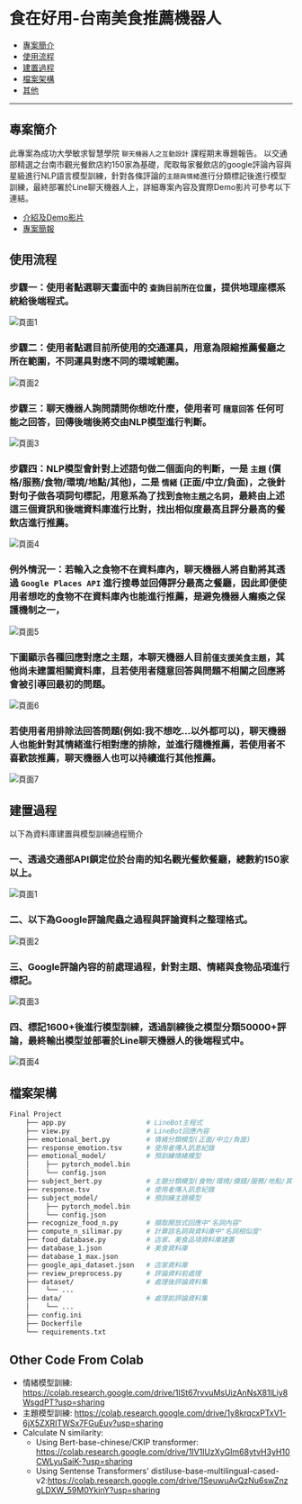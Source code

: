 # 食在好用-台南美食推薦機器人
- [專案簡介](#專案簡介)
- [使用流程](#使用流程)
- [建置過程](#建置過程)
- [檔案架構](#檔案架構)
- [其他](#其他)

----
## 專案簡介
此專案為成功大學敏求智慧學院 `聊天機器人之互動設計` 課程期末專題報告。
以交通部精選之台南市觀光餐飲店約150家為基礎，爬取每家餐飲店的google評論內容與星級進行NLP語言模型訓練，針對各條評論的`主題與情緒`進行分類標記後進行模型訓練，最終部署於Line聊天機器人上，詳細專案內容及實際Demo影片可參考以下連結。

- [介紹及Demo影片](https://youtu.be/XwzXm0-V7Q8)
- [專案簡報](https://ncku365-my.sharepoint.com/:p:/g/personal/f24076182_ncku_edu_tw/EQv2qIagAthNobIF0u2i92gBUtteD9s-hAx_nXZW9sMnVw?e=xZEcmt)

## 使用流程
### 步驟一：使用者點選聊天畫面中的 `查詢目前所在位置`，提供地理座標系統給後端程式。
![頁面1](/images/Slide4.JPG)
### 步驟二：使用者點選目前所使用的交通運具，用意為限縮推薦餐廳之所在範圍，不同運具對應不同的環域範圍。
![頁面2](/images/Slide5.JPG)
### 步驟三：聊天機器人詢問請問你想吃什麼，使用者可 `隨意回答` 任何可能之回答，回傳後端後將交由NLP模型進行判斷。
![頁面3](/images/Slide6.JPG)
### 步驟四：NLP模型會針對上述語句做二個面向的判斷，一是 `主題` (價格/服務/食物/環境/地點/其他)，二是 `情緒` (正面/中立/負面)，之後針對句子做各項詞句標記，用意系為了找到`食物主題之名詞`，最終由上述這三個資訊和後端資料庫進行比對，找出相似度最高且評分最高的餐飲店進行推薦。
![頁面4](/images/Slide7.JPG)
### 例外情況一：若輸入之食物不在資料庫內，聊天機器人將自動將其透過 `Google Places API` 進行搜尋並回傳評分最高之餐廳，因此即便使用者想吃的食物不在資料庫內也能進行推薦，是避免機器人癱瘓之保護機制之一，
![頁面5](/images/Slide8.JPG)
### 下圖顯示各種回應對應之主題，本聊天機器人目前`僅支援美食主題`，其他尚未建置相關資料庫，且若使用者隨意回答與問題不相關之回應將會被引導回最初的問題。
![頁面6](/images/Slide9.JPG)
### 若使用者用排除法回答問題(例如:我不想吃...以外都可以)，聊天機器人也能針對其情緒進行相對應的排除，並進行隨機推薦，若使用者不喜歡該推薦，聊天機器人也可以持續進行其他推薦。
![頁面7](/images/Slide10.JPG)

## 建置過程
以下為資料庫建置與模型訓練過程簡介
### 一、透過交通部API鎖定位於台南的知名觀光餐飲餐廳，總數約150家以上。
![頁面1](/images/Slide11.JPG)
### 二、以下為Google評論爬蟲之過程與評論資料之整理格式。
![頁面2](/images/Slide12.JPG)
### 三、Google評論內容的前處理過程，針對主題、情緒與食物品項進行標記。
![頁面3](/images/Slide13.JPG)
### 四、標記1600+後進行模型訓練，透過訓練後之模型分類50000+評論，最終輸出模型並部署於Line聊天機器人的後端程式中。
![頁面4](/images/Slide14.JPG)

## 檔案架構

```bash
Final Project
    ├── app.py                    # LineBot主程式
    ├── view.py                   # LineBot回應內容
    ├── emotional_bert.py         # 情緒分類模型(正面/中立/負面)
    ├── response_emotion.tsv      # 使用者傳入訊息紀錄
    ├── emotional_model/          # 預訓練情緒模型
    │    ├── pytorch_model.bin
    │    └── config.json
    ├── subject_bert.py           # 主題分類模型(食物/環境/價錢/服務/地點/其他)
    ├── response.tsv              # 使用者傳入訊息紀錄
    ├── subject_model/            # 預訓練主題模型
    │    ├── pytorch_model.bin
    │    └── config.json
    ├── recognize_food_n.py       # 擷取開放式回應中"名詞內容"
    ├── compute_n_silimar.py      # 計算該名詞與資料庫中"名詞相似度"
    ├── food_database.py          # 店家、美食品項資料庫建置
    ├── database_1.json           # 美食資料庫
    ├── database_1_max.json
    ├── google_api_dataset.json   # 店家資料庫
    ├── review_preprocess.py      # 評論資料前處理
    ├── dataset/                  # 處理後評論資料集
    │    └── ...
    ├── data/                     # 處理前評論資料集
    │    └── ...
    ├── config.ini
    ├── Dockerfile
    └── requirements.txt
```

<!-- ## Docker 建置 -->

<!-- - 步驟一：將 dockerfile 打包成 image

```bash
$ docker build -t final_project .
# docker build -t {image_name} {currect_folder}
```

- 步驟二：透過 image 產生 container

```bash
$ docker run -d -p 80:8082 --name final final_project
# -d 背景執行
# -p 將主機80port與container的 8082 port 綁定
# --name container名稱 -->
<!-- ``` -->

## Other Code From Colab

- 情緒模型訓練: https://colab.research.google.com/drive/1lSt67rvvuMsUizAnNsX81lLiy8WsgdPT?usp=sharing
- 主題模型訓練:
  https://colab.research.google.com/drive/1y8krqcxPTxV1-6jX5ZXRITWSx7FGuEuv?usp=sharing
- Calculate N similarity:
  - Using Bert-base-chinese/CKIP transformer: https://colab.research.google.com/drive/1IV1lUzXyGIm68ytvH3yH10CWLyuSaiK-?usp=sharing
  - Using Sentense Transformers' distiluse-base-multilingual-cased-v2:https://colab.research.google.com/drive/1SeuwuAvQzNu6swZnzgLDXW_59M0YkinY?usp=sharing
